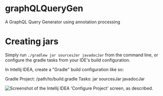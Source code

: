 # graphQLQueryGen
A GraphQL Query Generator using annotation processing

# Creating jars
Simply run
`./gradlew jar sourcesJar javadocJar`
from the command line, or configure the gradle tasks from
your IDE's build configuration.

In Intellij IDEA, create a "Gradle" build configuration like so:

Gradle Project:         /path/to/build.gradle
Tasks:                  jar sourcesJar javadocJar

![Screenshot of the Intellij IDEA 'Configure Project' screen, as described.](http://i.imgur.com/uhjWNXn.png)
